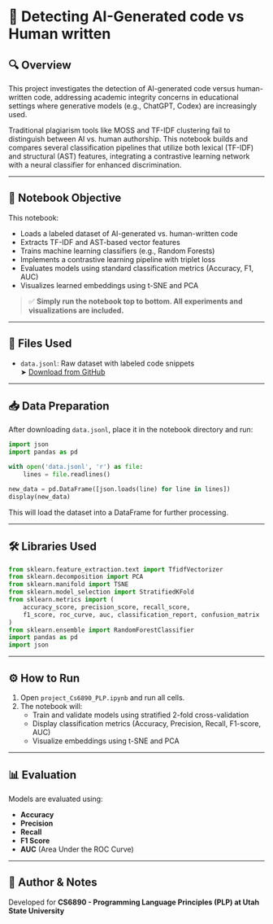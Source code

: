 
# 🤖 Detecting AI-Generated code vs Human written

## 🔍 Overview

This project investigates the detection of AI-generated code versus human-written code, addressing academic integrity concerns in educational settings where generative models (e.g., ChatGPT, Codex) are increasingly used.

Traditional plagiarism tools like MOSS and TF-IDF clustering fail to distinguish between AI vs. human authorship. This notebook builds and compares several classification pipelines that utilize both lexical (TF-IDF) and structural (AST) features, integrating a contrastive learning network with a neural classifier for enhanced discrimination.

---

## 📘 Notebook Objective

This notebook:
- Loads a labeled dataset of AI-generated vs. human-written code
- Extracts TF-IDF and AST-based vector features
- Trains machine learning classifiers (e.g., Random Forests)
- Implements a contrastive learning pipeline with triplet loss
- Evaluates models using standard classification metrics (Accuracy, F1, AUC)
- Visualizes learned embeddings using t-SNE and PCA

> ✅ **Simply run the notebook top to bottom. All experiments and visualizations are included.**

---

## 📂 Files Used

- `data.jsonl`: Raw dataset with labeled code snippets  
  ➤ [Download from GitHub](https://github.com/marcoedingen/chatgpt-code-detection)

---

## 📥 Data Preparation

After downloading `data.jsonl`, place it in the notebook directory and run:

```python
import json
import pandas as pd

with open('data.jsonl', 'r') as file:
    lines = file.readlines()

new_data = pd.DataFrame([json.loads(line) for line in lines])
display(new_data)
```

This will load the dataset into a DataFrame for further processing.

---

## 🛠️ Libraries Used

```python
from sklearn.feature_extraction.text import TfidfVectorizer
from sklearn.decomposition import PCA
from sklearn.manifold import TSNE
from sklearn.model_selection import StratifiedKFold
from sklearn.metrics import (
    accuracy_score, precision_score, recall_score,
    f1_score, roc_curve, auc, classification_report, confusion_matrix
)
from sklearn.ensemble import RandomForestClassifier
import pandas as pd
import json
```

---

## ⚙️ How to Run

1. Open `project_Cs6890_PLP.ipynb` and run all cells.
2. The notebook will:
   - Train and validate models using stratified 2-fold cross-validation
   - Display classification metrics (Accuracy, Precision, Recall, F1-score, AUC)
   - Visualize embeddings using t-SNE and PCA

---

## 📊 Evaluation

Models are evaluated using:

- **Accuracy**
- **Precision**
- **Recall**
- **F1 Score**
- **AUC** (Area Under the ROC Curve)

---

## 🧠 Author & Notes

Developed for **CS6890 - Programming Language Principles (PLP) at Utah State University**  
